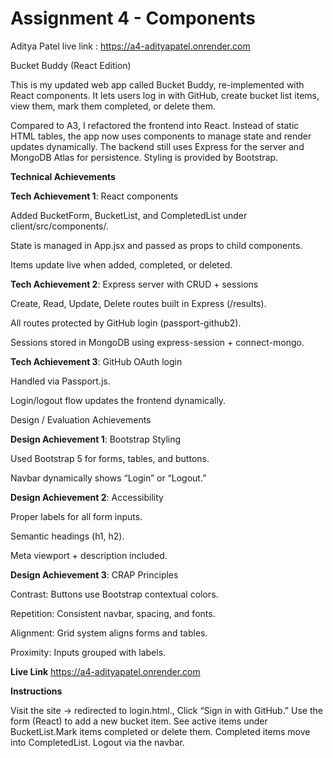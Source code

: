 Assignment 4 - Components
===

Aditya Patel
live link : https://a4-adityapatel.onrender.com

Bucket Buddy (React Edition)

This is my updated web app called Bucket Buddy, re-implemented with React components. It lets users log in with GitHub, create bucket list items, view them, mark them completed, or delete them.

Compared to A3, I refactored the frontend into React. Instead of static HTML tables, the app now uses components to manage state and render updates dynamically. The backend still uses Express for the server and MongoDB Atlas for persistence. Styling is provided by Bootstrap.

**Technical Achievements**

**Tech Achievement 1**: React components

Added BucketForm, BucketList, and CompletedList under client/src/components/.

State is managed in App.jsx and passed as props to child components.

Items update live when added, completed, or deleted.

**Tech Achievement 2**: Express server with CRUD + sessions

Create, Read, Update, Delete routes built in Express (/results).

All routes protected by GitHub login (passport-github2).

Sessions stored in MongoDB using express-session + connect-mongo.

**Tech Achievement 3**: GitHub OAuth login

Handled via Passport.js.

Login/logout flow updates the frontend dynamically.

Design / Evaluation Achievements

**Design Achievement 1**: Bootstrap Styling

Used Bootstrap 5 for forms, tables, and buttons.

Navbar dynamically shows “Login” or “Logout.”

**Design Achievement 2**: Accessibility

Proper labels for all form inputs.

Semantic headings (h1, h2).

Meta viewport + description included.

**Design Achievement 3**: CRAP Principles

Contrast: Buttons use Bootstrap contextual colors.

Repetition: Consistent navbar, spacing, and fonts.

Alignment: Grid system aligns forms and tables.

Proximity: Inputs grouped with labels.

**Live Link**
https://a4-adityapatel.onrender.com

**Instructions**

Visit the site → redirected to login.html., Click “Sign in with GitHub.”
Use the form (React) to add a new bucket item. See active items under BucketList.Mark items completed or delete them. Completed items move into CompletedList. Logout via the navbar.